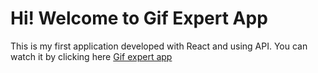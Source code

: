 # Hi! Welcome to Gif Expert App

This is my first application developed with React and using API.
You can watch it by clicking here [Gif expert app](https://luisybz.github.io/gif-expert-app/)